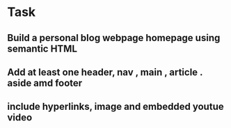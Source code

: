 # Task

## Build a personal blog webpage homepage using semantic HTML

## Add at least one header, nav , main , article . aside amd footer

## include hyperlinks, image and embedded youtue video
